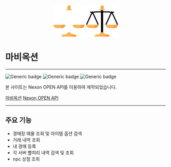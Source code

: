<p align="center">
    <img src="public/logo_dark.png" alt="마비옥션" width="100px">
    <img src="public/logo_light.png" alt="마비옥션" width="100px">
</p>

# 마비옥션

---

![Generic badge](https://img.shields.io/badge/version-0.2.4-red.svg) ![Generic badge](https://img.shields.io/badge/yarn-1.22.19-green.svg) ![Generic badge](https://img.shields.io/badge/nextjs-15.1.7-blue.svg)

본 사이트는 Nexon OPEN API를 이용하여 제작되었습니다.

[마비옥션](https://mabiauction.vercel.app/)
[Nexon OPEN API](https://openapi.nexon.com/ko//)

---

## 주요 기능

- 경매장 매물 조회 및 아이템 옵션 검색
- 거래 내역 조회
- 내 경매 등록
- 각 서버 뿔피리 내역 검색 및 조회
- npc 상점 조회
